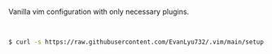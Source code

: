 Vanilla vim configuration with only necessary plugins.

<br>

```sh
$ curl -s https://raw.githubusercontent.com/EvanLyu732/.vim/main/setup.sh | /bin/bash
```
